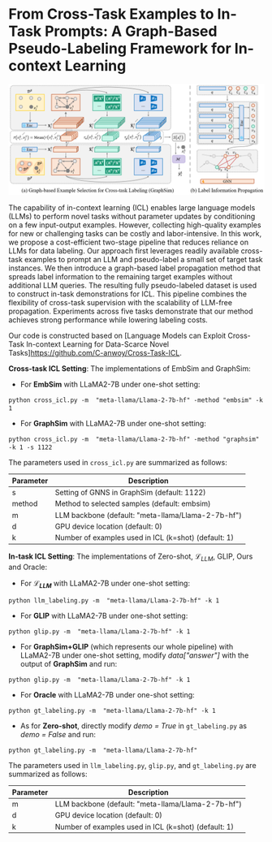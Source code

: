 # From Cross-Task Examples to In-Task Prompts: A Graph-Based Pseudo-Labeling Framework for In-context Learning

![image](framework.png)

The capability of in-context learning (ICL) enables large language models (LLMs) to perform novel tasks without parameter updates by conditioning on a few input-output examples. However, collecting high-quality examples for new or challenging tasks can be costly and labor-intensive. In this work, we propose a cost-efficient two-stage pipeline that reduces reliance on LLMs for data labeling. Our approach first leverages readily available cross-task examples to prompt an LLM and pseudo-label a small set of target task instances. We then introduce a graph-based label propagation method that spreads label information to the remaining target examples without additional LLM queries. The resulting fully pseudo-labeled dataset is used to construct in-task demonstrations for ICL. This pipeline combines the flexibility of cross-task supervision with the scalability of LLM-free propagation. Experiments across five tasks demonstrate that our method achieves strong performance while lowering labeling costs.

Our code is constructed based on [Language Models can Exploit Cross-Task In-context Learning for Data-Scarce Novel Tasks]<https://github.com/C-anwoy/Cross-Task-ICL>.


**Cross-task ICL Setting**: The implementations of EmbSim and GraphSim:

- For **EmbSim** with LLaMA2-7B under one-shot setting:
```
python cross_icl.py -m  "meta-llama/Llama-2-7b-hf" -method "embsim" -k 1 
```
- For **GraphSim** with LLaMA2-7B under one-shot setting:
```
python cross_icl.py -m  "meta-llama/Llama-2-7b-hf" -method "graphsim" -k 1 -s 1122
```

The parameters used in `cross_icl.py` are summarized as follows:

| Parameter | Description                                          |
|-----------|------------------------------------------------------|
| s         | Setting of GNNS in GraphSim (default: 1122)          |
| method    | Method to selected samples (default: embsim)         |
| m         | LLM backbone (default: "meta-llama/Llama-2-7b-hf")   |
| d         | GPU device location (default: 0)                     |
| k         | Number of examples used in ICL (k=shot) (default: 1) |



**In-task ICL Setting**: The implementations of Zero-shot, $\mathcal{L}_{LLM}$, GLIP, Ours and Oracle:

- For **$\mathcal{L}_{LLM}$** with LLaMA2-7B under one-shot setting:
```
python llm_labeling.py -m  "meta-llama/Llama-2-7b-hf" -k 1 
```
- For **GLIP** with LLaMA2-7B under one-shot setting:
```
python glip.py -m  "meta-llama/Llama-2-7b-hf" -k 1 
```
- For **GraphSim+GLIP** (which represents our whole pipeline) with LLaMA2-7B under one-shot setting, modify _data["answer"]_ with the output of **GraphSim** and run:
```
python glip.py -m  "meta-llama/Llama-2-7b-hf" -k 1 
```
- For **Oracle** with LLaMA2-7B under one-shot setting:
```
python gt_labeling.py -m  "meta-llama/Llama-2-7b-hf" -k 1 
```
- As for **Zero-shot**, directly modify _demo = True_ in `gt_labeling.py` as _demo = False_ and run:
```
python gt_labeling.py -m  "meta-llama/Llama-2-7b-hf" 
```
The parameters used in `llm_labeling.py`, `glip.py`, and `gt_labeling.py` are summarized as follows:

| Parameter | Description                                          |
|-----------|------------------------------------------------------|
| m         | LLM backbone (default: "meta-llama/Llama-2-7b-hf")   |
| d         | GPU device location (default: 0)                     |
| k         | Number of examples used in ICL (k=shot) (default: 1) |
